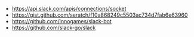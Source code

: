 
- https://api.slack.com/apis/connections/socket
- https://gist.github.com/seratch/f10a868249c5503ac734d7fab6e63960
- https://github.com/innogames/slack-bot
- https://github.com/slack-go/slack
